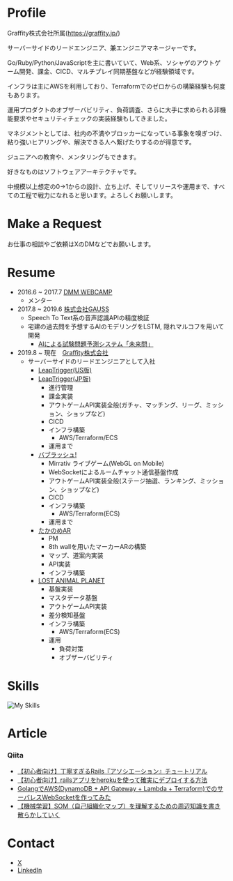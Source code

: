 # Profile
Graffity株式会社所属(https://graffity.jp/)

サーバーサイドのリードエンジニア、兼エンジニアマネージャーです。

Go/Ruby/Python/JavaScriptを主に書いていて、Web系、ソシャゲのアウトゲーム開発、課金、CICD、マルチプレイ同期基盤などが経験領域です。

インフラは主にAWSを利用しており、Terraformでのゼロからの構築経験も何度もあります。

運用プロダクトのオブザーバビリティ、負荷調査、さらに大手に求められる非機能要求やセキュリティチェックの実装経験もしてきました。

マネジメントとしては、社内の不満やブロッカーになっている事象を嗅ぎつけ、粘り強いヒアリングや、解決できる人へ繋げたりするのが得意です。

ジュニアへの教育や、メンタリングもできます。

好きなものはソフトウェアアーキテクチャです。

中規模以上想定の0->1からの設計、立ち上げ、そしてリリースや運用まで、すべての工程で戦力になれると思います。よろしくお願いします。

# Make a Request
お仕事の相談やご依頼はXのDMなどでお願いします。

# Resume
- 2016.6 ~ 2017.7 [DMM WEBCAMP](https://lp.web-camp.io/commit/lp/jobchange10/?utm_source=cpc-google&utm_medium=commit-unspecified-brand&utm_term=dmm%20webcamp_e&gad_source=1&gclid=CjwKCAiArKW-BhAzEiwAZhWsIKPwdJ_LE8cGDR2M7gyPhbPvqeG9_nIsfSQTsepMiTF568fxUV4S3BoCe8sQAvD_BwE#)
  - メンター
- 2017.8 ~ 2019.6 [株式会社GAUSS](https://gauss-ai.jp/)
  - Speech To Text系の音声認識APIの精度検証
  - 宅建の過去問を予想するAIのモデリングをLSTM, 隠れマルコフを用いて開発
    - [AIによる試験問題予測システム「未来問」](https://prtimes.jp/main/html/rd/p/000000014.000027358.html)
- 2019.8 ~ 現在　[Graffity株式会社](https://graffity.jp/)
  - サーバーサイドのリードエンジニアとして入社
    - [LeapTrigger(US版)](https://leaptrigger.com/jp)
    - [LeapTrigger(JP版)](https://leaptrigger.com/jp)
      - 進行管理
      - 課金実装
      - アウトゲームAPI実装全般(ガチャ、マッチング、リーグ、ミッション、ショップなど)
      - CICD
      - インフラ構築
        - AWS/Terraform/ECS
      - 運用まで
    - [バブラッシュ!](https://twitter.com/mirrativ_jp/status/1579033952685158402)
      - Mirrativ ライブゲーム(WebGL on Mobile)
      - WebSocketによるルームチャット通信基盤作成
      - アウトゲームAPI実装全般(ステージ抽選、ランキング、ミッション、ショップなど)
      - CICD
      - インフラ構築
        - AWS/Terraform(ECS)
      - 運用まで
    - [たかのめAR](https://www.softbankhawks.co.jp/news/detail/202300227236.html)
      - PM
      - 8th wallを用いたマーカーARの構築
      - マップ、道案内実装
      - API実装
      - インフラ構築
    - [LOST ANIMAL PLANET](https://xrcity.docomo.ne.jp/contents/lostanimalplanet/)
      - 基盤実装
      - マスタデータ基盤
      - アウトゲームAPI実装
      - 差分検知基盤
      - インフラ構築
        - AWS/Terraform(ECS)
      - 運用
        - 負荷対策
        - オブザーバビリティ

# Skills
![My Skills](https://skillicons.dev/icons?i=aws,bash,go,ruby,py,docker,firebase,git,github,gitlab,idea,jenkins,js,linux,vim,terraform,gcp,vscode&perline=11)

# Article

### Qiita
- [【初心者向け】丁寧すぎるRails『アソシエーション』チュートリアル](https://qiita.com/kazukimatsumoto/items/14bdff681ec5ddac26d1)
- [【初心者向け】railsアプリをherokuを使って確実にデプロイする方法](https://qiita.com/kazukimatsumoto/items/a0daa7281a3948701c39)
- [GolangでAWS(DynamoDB + API Gateway + Lambda + Terraform)でのサーバレスWebSocketを作ってみた](https://qiita.com/kazukimatsumoto/items/d208f9867d75a8d528de)
- [【機械学習】SOM（自己組織化マップ）を理解するための周辺知識を書き散らかしていく](https://qiita.com/kazukimatsumoto/items/9cf4921cfc74e19ed5c6)

# Contact
- [ X ](https://x.com/kazuki_matz_)
- [LinkedIn](https://www.linkedin.com/in/kazuki-matsumoto-388b04354/)
